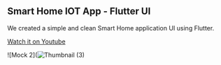 ## Smart Home IOT App - Flutter UI
We created a simple and clean Smart Home application UI using Flutter.

[Watch it on Youtube](https://youtu.be/XAw350IiFcA)

![Mock 2](![Thumbnail (3)](https://user-images.githubusercontent.com/69669632/108623472-4c90a980-7465-11eb-8e9b-ea31768ea5fd.png)






